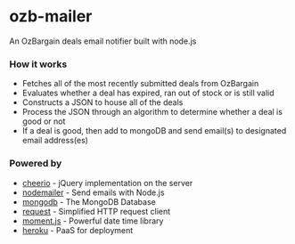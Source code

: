# ozb-mailer

An OzBargain deals email notifier built with node.js

### How it works
- Fetches all of the most recently submitted deals from OzBargain
- Evaluates whether a deal has expired, ran out of stock or is still valid
- Constructs a JSON to house all of the deals
- Process the JSON through an algorithm to determine whether a deal is good or not
- If a deal is good, then add to mongoDB and send email(s) to designated email address(es)

### Powered by
- [cheerio](https://github.com/cheeriojs/cheerio) - jQuery implementation on the server
- [nodemailer](https://github.com/nodemailer/nodemailer) - Send emails with Node.js
- [mongodb](https://github.com/mongodb/mongo) - The MongoDB Database
- [request](https://github.com/request/request) - Simplified HTTP request client
- [moment.js](https://github.com/moment/moment) - Powerful date time library
- [heroku](https://www.heroku.com/) - PaaS for deployment

